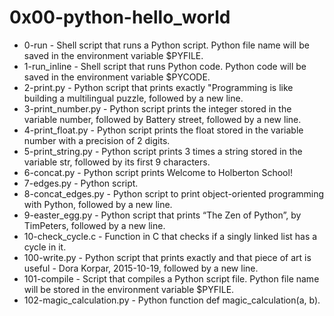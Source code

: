 # 0x00-python-hello_world

* 0-run - Shell script that runs a Python script. Python file name will be saved in the environment variable $PYFILE.
* 1-run_inline - Shell script that runs Python code. Python code will be saved in the environment variable $PYCODE.
* 2-print.py - Python script that prints exactly "Programming is like building a multilingual puzzle, followed by a new line.
* 3-print_number.py - Python script prints the integer stored in the variable number, followed by Battery street, followed by a new line.
* 4-print_float.py - Python script prints the float stored in the variable number with a precision of 2 digits.
* 5-print_string.py - Python script prints 3 times a string stored in the variable str, followed by its first 9 characters.
* 6-concat.py - Python script prints Welcome to Holberton School!
* 7-edges.py - Python script.
* 8-concat_edges.py - Python script to print object-oriented programming with Python, followed by a new line.
* 9-easter_egg.py - Python script that prints “The Zen of Python”, by TimPeters, followed by a new line.
* 10-check_cycle.c - Function in C that checks if a singly linked list has a cycle in it.
* 100-write.py - Python script that prints exactly and that piece of art is useful - Dora Korpar, 2015-10-19, followed by a new line.
* 101-compile - Script that compiles a Python script file. Python file name will be stored in the environment variable $PYFILE.
* 102-magic_calculation.py - Python function def magic_calculation(a, b). 
